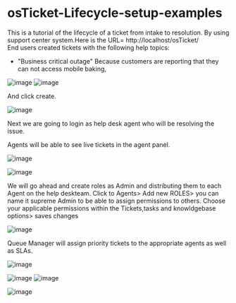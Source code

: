 # osTicket-Lifecycle-setup-examples
This is a tutorial of the lifecycle of a ticket from intake to resolution.
By using support center system.Here is the URL= http://localhost/osTicket/  
End users created tickets with the following help topics:

* "Business critical outage" Because customers are reporting that they can not access mobile baking,


![image](https://user-images.githubusercontent.com/129979322/235478161-792bda28-7911-406e-b12c-6d6f621079f7.png)
![image](https://user-images.githubusercontent.com/129979322/235480130-eaba9af7-7a97-44c8-adba-35205b3bac9e.png)

And click create.

![image](https://user-images.githubusercontent.com/129979322/235482769-018aa47c-c53e-41b3-ac10-83bd9886c2ae.png)

Next we are going to login as help desk agent who will be resolving the issue.

Agents will be able to see live tickets in the agent panel.

![image](https://user-images.githubusercontent.com/129979322/236276683-2f4671a7-747e-42af-84a1-5f5a8a0b01b6.png)

![image](https://user-images.githubusercontent.com/129979322/235479446-11524121-4b52-4be9-a1f5-50923a3cd136.png)




We will go ahead and create roles as Admin and distributing them to each Agent on the help deskteam.
Click to Agents> Add new ROLES> you can name it supreme Admin to be able to assign permissions to others.
Choose your applicable permissions within the Tickets,tasks and knowldgebase options> saves changes


![image](https://user-images.githubusercontent.com/129979322/235490974-9db607a6-9b38-45c4-a1bf-152ea61957e0.png)

Queue Manager will assign priority tickets to the appropriate agents as well as SLAs.

![image](https://user-images.githubusercontent.com/129979322/235484597-0bfe0c20-0609-4196-b1de-089322fb72fd.png)

![image](https://user-images.githubusercontent.com/129979322/235486069-3832b0d2-f0df-4ba2-b75c-fd47400b6069.png)
![image](https://user-images.githubusercontent.com/129979322/235486265-b0e46ac8-9947-45e5-925e-0e1f3ab86bbf.png)


![image](https://user-images.githubusercontent.com/129979322/235485426-ed6b6afc-e82a-4bfb-adcf-4ed6eed2e0a5.png)


